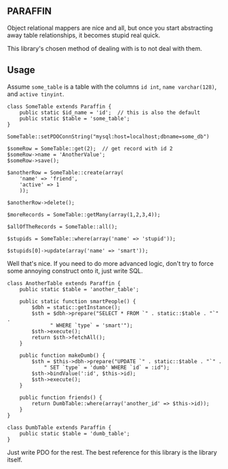 PARAFFIN
--------

Object relational mappers are nice and all, but once you start abstracting away table relationships, it becomes stupid real quick.

This library's chosen method of dealing with is to not deal with them.

Usage
-----

Assume `some_table` is a table with the columns `id int`, `name varchar(128)`, and `active tinyint`.

    class SomeTable extends Paraffin {
        public static $id_name = 'id';  // this is also the default
        public static $table = 'some_table';
    }
  
    SomeTable::setPDOConnString("mysql:host=localhost;dbname=some_db")
  
    $someRow = SomeTable::get(2);  // get record with id 2
    $someRow->name = 'AnotherValue';
    $someRow->save();
  
    $anotherRow = SomeTable::create(array(
        'name' => 'friend',
        'active' => 1
        ));
  
    $anotherRow->delete();
  
    $moreRecords = SomeTable::getMany(array(1,2,3,4));
  
    $allOfTheRecords = SomeTable::all();
  
    $stupids = SomeTable::where(array('name' => 'stupid'));
  
    $stupids[0]->update(array('name' => 'smart'));

Well that's nice. If you need to do more advanced logic, don't try to force some annoying construct onto it, just write SQL.

    class AnotherTable extends Paraffin {
        public static $table = 'another_table';
  
        public static function smartPeople() {
            $dbh = static::getInstance();
            $sth = $dbh->prepare("SELECT * FROM `" . static::$table . "`" .
                  " WHERE `type` = 'smart'");
            $sth->execute();
            return $sth->fetchAll();
        }
  
        public function makeDumb() {
			$sth = $this->dbh->prepare("UPDATE `" . static::$table . "`" .
  	  	  		" SET `type` = 'dumb' WHERE `id` = :id");
			$sth->bindValue(':id', $this->id);
			$sth->execute();
		}
  
		public function friends() {
  			return DumbTable::where(array('another_id' => $this->id));
		}  
    }
  
    class DumbTable extends Paraffin {
    	public static $table = 'dumb_table';
    }

Just write PDO for the rest. The best reference for this library is the library itself.